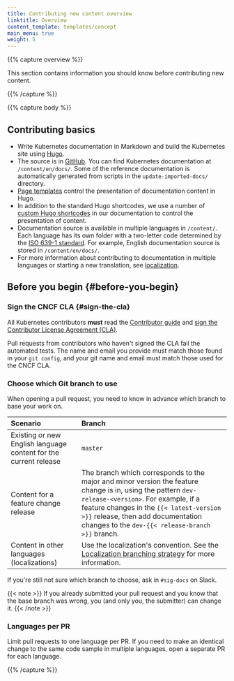 ```yaml
---
title: Contributing new content overview
linktitle: Overview
content_template: templates/concept
main_menu: true
weight: 5
---
```


{{% capture overview %}}

This section contains information you should know before contributing new
content.

{{% /capture %}}

{{% capture body %}}

## Contributing basics

- Write Kubernetes documentation in Markdown and build the Kubernetes site using
  [Hugo](https://gohugo.io/).
- The source is in [GitHub](https://github.com/kubernetes/website). You can find
  Kubernetes documentation at `/content/en/docs/`. Some of the reference
  documentation is automatically generated from scripts in the
  `update-imported-docs/` directory.
- [Page templates](/docs/contribute/style/page-templates/) control the
  presentation of documentation content in Hugo.
- In addition to the standard Hugo shortcodes, we use a number of
  [custom Hugo shortcodes](/docs/contribute/style/hugo-shortcodes/) in our
  documentation to control the presentation of content.
- Documentation source is available in multiple languages in `/content/`. Each
  language has its own folder with a two-letter code determined by the
  [ISO 639-1 standard](https://www.loc.gov/standards/iso639-2/php/code_list.php).
  For example, English documentation source is stored in `/content/en/docs/`.
- For more information about contributing to documentation in multiple languages
  or starting a new translation, see
  [localization](/docs/contribute/localization).

## Before you begin {#before-you-begin}

### Sign the CNCF CLA {#sign-the-cla}

All Kubernetes contributors **must** read the
[Contributor guide](https://github.com/kubernetes/community/blob/master/contributors/guide/README.md)
and
[sign the Contributor License Agreement (CLA)](https://github.com/kubernetes/community/blob/master/CLA.md).

Pull requests from contributors who haven't signed the CLA fail the automated
tests. The name and email you provide must match those found in your
`git config`, and your git name and email must match those used for the CNCF
CLA.

### Choose which Git branch to use

When opening a pull request, you need to know in advance which branch to base
your work on.

| Scenario                                                         | Branch                                                                                                                                                                                                                                                                                 |
| :--------------------------------------------------------------- | :------------------------------------------------------------------------------------------------------------------------------------------------------------------------------------------------------------------------------------------------------------------------------------- |
| Existing or new English language content for the current release | `master`                                                                                                                                                                                                                                                                               |
| Content for a feature change release                             | The branch which corresponds to the major and minor version the feature change is in, using the pattern `dev-release-<version>`. For example, if a feature changes in the `{{< latest-version >}}` release, then add documentation changes to the `dev-{{< release-branch >}}` branch. |
| Content in other languages (localizations)                       | Use the localization's convention. See the [Localization branching strategy](/docs/contribute/localization/#branching-strategy) for more information.                                                                                                                                  |

If you're still not sure which branch to choose, ask in `#sig-docs` on Slack.

{{< note >}} If you already submitted your pull request and you know that the
base branch was wrong, you (and only you, the submitter) can change it.
{{< /note >}}

### Languages per PR

Limit pull requests to one language per PR. If you need to make an identical
change to the same code sample in multiple languages, open a separate PR for
each language.

{{% /capture %}}
